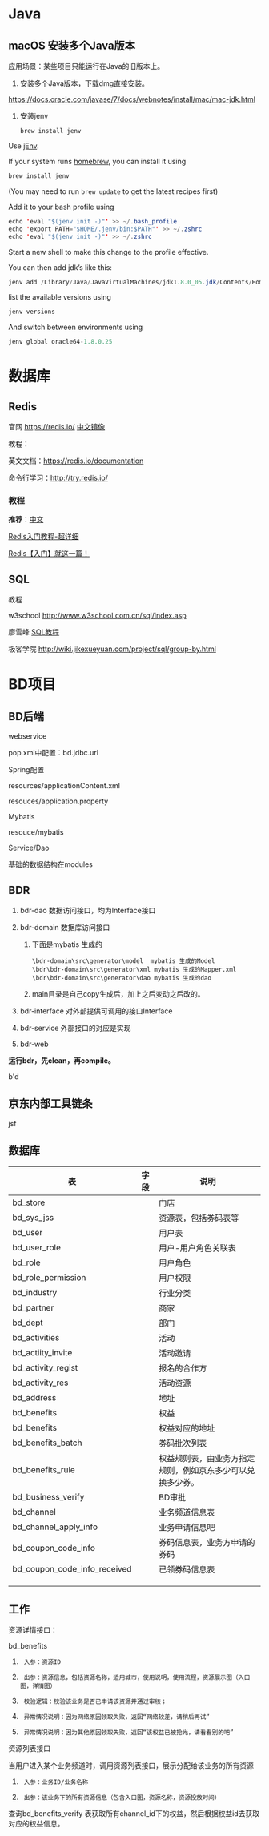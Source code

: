 

# Java

## macOS 安装多个Java版本

应用场景：某些项目只能运行在Java的旧版本上。



1. 安装多个Java版本，下载dmg直接安装。

https://docs.oracle.com/javase/7/docs/webnotes/install/mac/mac-jdk.html  



1. 安装jenv

   ```shell
   brew install jenv
   ```



Use [jEnv](http://www.jenv.be/).

If your system runs [homebrew](http://brew.sh/), you can install it using

```java
brew install jenv
```

(You may need to run `brew update` to get the latest recipes first)

Add it to your bash profile using

```java
echo 'eval "$(jenv init -)"' >> ~/.bash_profile
echo 'export PATH="$HOME/.jenv/bin:$PATH"' >> ~/.zshrc 
echo 'eval "$(jenv init -)"' >> ~/.zshrc 
```

Start a new shell to make this change to the profile effective.

You can then add jdk’s like this:

```java
jenv add /Library/Java/JavaVirtualMachines/jdk1.8.0_05.jdk/Contents/Home
```

list the available versions using

```java
jenv versions
```

And switch between environments using

```java
jenv global oracle64-1.8.0.25
```







# 数据库

## Redis

官网 https://redis.io/  [中文镜像](http://www.redis.net.cn/)

教程：

英文文档：https://redis.io/documentation

命令行学习：http://try.redis.io/



### 教程

**推荐**：[中文](http://www.redis.net.cn/tutorial/3501.html)

[Redis入门教程-超详细](https://blog.csdn.net/yuzsmc/article/details/81979262)

[Redis【入门】就这一篇！](https://zhuanlan.zhihu.com/p/37982685)





## SQL

教程

w3school  http://www.w3school.com.cn/sql/index.asp

廖雪峰 [SQL教程](https://www.liaoxuefeng.com/wiki/001508284671805d39d23243d884b8b99f440bfae87b0f4000)

极客学院 http://wiki.jikexueyuan.com/project/sql/group-by.html





# BD项目

## BD后端

webservice

pop.xml中配置：bd.jdbc.url



Spring配置

resources/applicationContent.xml

resouces/application.property



Mybatis

resouce/mybatis



Service/Dao

基础的数据结构在modules



## BDR

1. bdr-dao 数据访问接口，均为Interface接口

2. bdr-domain 	数据库访问接口

   1. 下面是mybatis 生成的

      ```
      \bdr-domain\src\generator\model  mybatis 生成的Model
      \bdr\bdr-domain\src\generator\xml mybatis 生成的Mapper.xml
      \bdr\bdr-domain\src\generator\dao mybatis 生成的dao
      ```

   2. main目录是自己copy生成后，加上之后变动之后改的。

3. bdr-interface 对外部提供可调用的接口Interface

4. bdr-service 外部接口的对应是实现

5. bdr-web 



**运行bdr，先clean，再compile。**

b'd



## 京东内部工具链条

jsf



## 数据库



| 表                           | 字段 | 说明                                                       |
| ---------------------------- | ---- | ---------------------------------------------------------- |
| bd_store                     |      | 门店                                                       |
| bd_sys_jss                   |      | 资源表，包括券码表等                                       |
| bd_user                      |      | 用户表                                                     |
| bd_user_role                 |      | 用户-用户角色关联表                                        |
| bd_role                      |      | 用户角色                                                   |
| bd_role_permission           |      | 用户权限                                                   |
| bd_industry                  |      | 行业分类                                                   |
| bd_partner                   |      | 商家                                                       |
| bd_dept                      |      | 部门                                                       |
| bd_activities                |      | 活动                                                       |
| bd_actiity_invite            |      | 活动邀请                                                   |
| bd_activity_regist           |      | 报名的合作方                                               |
| bd_activity_res              |      | 活动资源                                                   |
| bd_address                   |      | 地址                                                       |
| bd_benefits                  |      | 权益                                                       |
| bd_benefits                  |      | 权益对应的地址                                             |
| bd_benefits_batch            |      | 券码批次列表                                               |
| bd_benefits_rule             |      | 权益规则表，由业务方指定规则，例如京东多少可以兑换多少券。 |
| bd_business_verify           |      | BD审批                                                     |
| bd_channel                   |      | 业务频道信息表                                             |
| bd_channel_apply_info        |      | 业务申请信息吧                                             |
| bd_coupon_code_info          |      | 券码信息表，业务方申请的券码                               |
| bd_coupon_code_info_received |      | 已领券码信息表                                             |
|                              |      |                                                            |
|                              |      |                                                            |
|                              |      |                                                            |





## 工作

资源详情接口：

bd_benefits

1)      入参：资源ID

2)      出参：资源信息，包括资源名称，适用城市，使用说明，使用流程，资源展示图（入口图，详情图）

3)      校验逻辑：校验该业务是否已申请该资源并通过审核；

4)      异常情况说明：因为网络原因领取失败，返回“网络较差，请稍后再试”

5)      异常情况说明：因为其他原因领取失败，返回“该权益已被抢光，请看看别的吧”



资源列表接口

当用户进入某个业务频道时，调用资源列表接口，展示分配给该业务的所有资源

1)      入参：业务ID/业务名称

2)      出参：该业务下的所有资源信息（包含入口图，资源名称，资源投放时间）



查询bd_benefits_verify 表获取所有channel_id下的权益，然后根据权益id去获取对应的权益信息。
